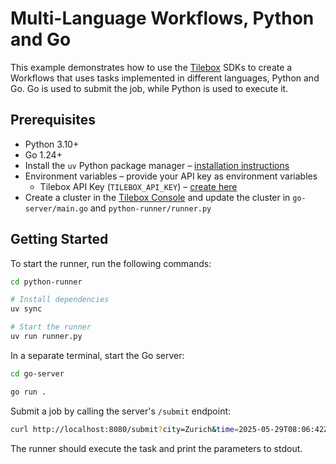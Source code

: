 # Multi-Language Workflows, Python and Go

This example demonstrates how to use the [Tilebox](https://tilebox.com) SDKs to create a Workflows that uses tasks implemented in different languages, Python and Go. Go is used to submit the job, while Python is used to execute it.

## Prerequisites

- Python 3.10+
- Go 1.24+
- Install the `uv` Python package manager – [installation instructions](https://docs.astral.sh/uv/)
- Environment variables – provide your API key as environment variables
    - Tilebox API Key (`TILEBOX_API_KEY`) – [create here](https://console.tilebox.com/account/api-keys)
- Create a cluster in the [Tilebox Console](https://console.tilebox.com/workflows/clusters) and update the cluster in `go-server/main.go` and `python-runner/runner.py`

## Getting Started

To start the runner, run the following commands:

```bash
cd python-runner

# Install dependencies
uv sync

# Start the runner
uv run runner.py
```

In a separate terminal, start the Go server:

```bash
cd go-server

go run .
```

Submit a job by calling the server's `/submit` endpoint:

```bash
curl http://localhost:8080/submit?city=Zurich&time=2025-05-29T08:06:42Z&resolution=30m
```

The runner should execute the task and print the parameters to stdout.
